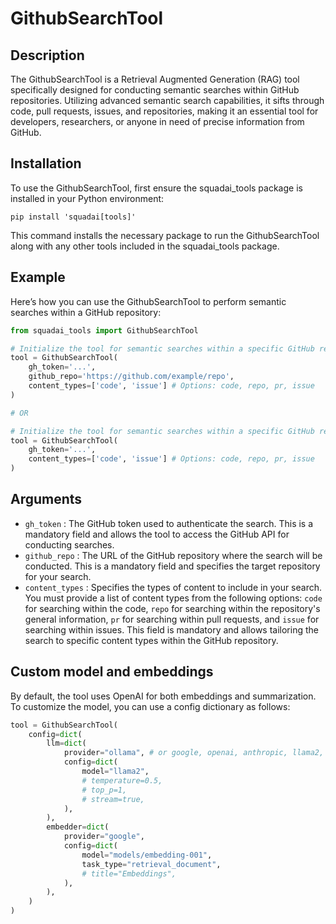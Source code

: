 # GithubSearchTool

## Description
The GithubSearchTool is a Retrieval Augmented Generation (RAG) tool specifically designed for conducting semantic searches within GitHub repositories. Utilizing advanced semantic search capabilities, it sifts through code, pull requests, issues, and repositories, making it an essential tool for developers, researchers, or anyone in need of precise information from GitHub.

## Installation
To use the GithubSearchTool, first ensure the squadai_tools package is installed in your Python environment:

```shell
pip install 'squadai[tools]'
```

This command installs the necessary package to run the GithubSearchTool along with any other tools included in the squadai_tools package.

## Example
Here’s how you can use the GithubSearchTool to perform semantic searches within a GitHub repository:
```python
from squadai_tools import GithubSearchTool

# Initialize the tool for semantic searches within a specific GitHub repository
tool = GithubSearchTool(
    gh_token='...',
	github_repo='https://github.com/example/repo',
	content_types=['code', 'issue'] # Options: code, repo, pr, issue
)

# OR

# Initialize the tool for semantic searches within a specific GitHub repository, so the agent can search any repository if it learns about during its execution
tool = GithubSearchTool(
    gh_token='...',
	content_types=['code', 'issue'] # Options: code, repo, pr, issue
)
```

## Arguments
- `gh_token` : The GitHub token used to authenticate the search. This is a mandatory field and allows the tool to access the GitHub API for conducting searches.
- `github_repo` : The URL of the GitHub repository where the search will be conducted. This is a mandatory field and specifies the target repository for your search.
- `content_types` : Specifies the types of content to include in your search. You must provide a list of content types from the following options: `code` for searching within the code, `repo` for searching within the repository's general information, `pr` for searching within pull requests, and `issue` for searching within issues. This field is mandatory and allows tailoring the search to specific content types within the GitHub repository.

## Custom model and embeddings

By default, the tool uses OpenAI for both embeddings and summarization. To customize the model, you can use a config dictionary as follows:

```python
tool = GithubSearchTool(
    config=dict(
        llm=dict(
            provider="ollama", # or google, openai, anthropic, llama2, ...
            config=dict(
                model="llama2",
                # temperature=0.5,
                # top_p=1,
                # stream=true,
            ),
        ),
        embedder=dict(
            provider="google",
            config=dict(
                model="models/embedding-001",
                task_type="retrieval_document",
                # title="Embeddings",
            ),
        ),
    )
)
```
